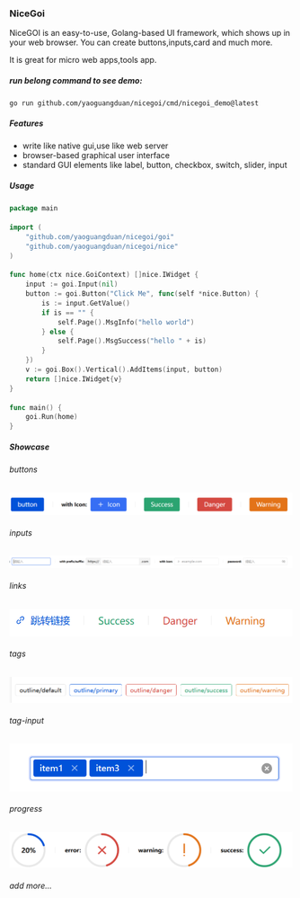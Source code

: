 ### NiceGoi
NiceGOI is an easy-to-use, Golang-based UI framework, which shows up in your web browser. You can create buttons,inputs,card and much more.

It is great for micro web apps,tools app.

##### run belong command to see demo:
```shell
go run github.com/yaoguangduan/nicegoi/cmd/nicegoi_demo@latest
```

##### Features
- write like native gui,use like web server
- browser-based graphical user interface
- standard GUI elements like label, button, checkbox, switch, slider, input

##### Usage

```go
package main

import (
	"github.com/yaoguangduan/nicegoi/goi"
	"github.com/yaoguangduan/nicegoi/nice"
)

func home(ctx nice.GoiContext) []nice.IWidget {
	input := goi.Input(nil)
	button := goi.Button("Click Me", func(self *nice.Button) {
		is := input.GetValue()
		if is == "" {
			self.Page().MsgInfo("hello world")
		} else {
			self.Page().MsgSuccess("hello " + is)
		}
	})
	v := goi.Box().Vertical().AddItems(input, button)
	return []nice.IWidget{v}
}

func main() {
	goi.Run(home)
}

```

##### Showcase

###### buttons
![Button](./docs/buttons.png)
###### inputs
![Input](./docs/inputs.png)
###### links
![Link](./docs/links.png)
###### tags
![tag](./docs/tags.png)
###### tag-input
![ti](./docs/tag-inputs.png)
###### progress
![progress](./docs/progress.png)

###### add more...